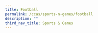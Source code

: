 ```yaml
---
title: Football
permalink: /ccas/sports-n-games/football
description: ""
third_nav_title: Sports & Games
---
```

